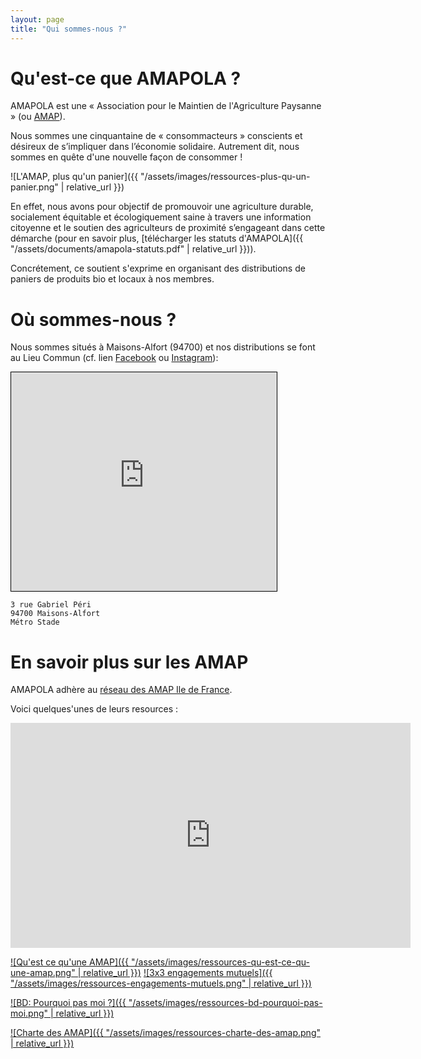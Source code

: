 ```yaml
---
layout: page
title: "Qui sommes-nous ?"
---
```


# Qu'est-ce que AMAPOLA ?

AMAPOLA est une « Association pour le Maintien de l'Agriculture Paysanne » (ou [AMAP](http://www.amap-idf.org/qu_est-ce_qu_une_amap_176.php)).

Nous sommes une cinquantaine de « consommacteurs » conscients et désireux de s’impliquer dans l’économie solidaire.
Autrement dit, nous sommes en quête d'une nouvelle façon de consommer !

![L'AMAP, plus qu'un panier]({{ "/assets/images/ressources-plus-qu-un-panier.png" | relative_url }})

En effet, nous avons pour objectif de promouvoir une agriculture durable, socialement équitable et écologiquement saine à travers une information citoyenne et le soutien des agriculteurs de proximité s’engageant dans cette démarche (pour en savoir plus, [télécharger les statuts d'AMAPOLA]({{ "/assets/documents/amapola-statuts.pdf" | relative_url }})).

Concrétement, ce soutient s'exprime en organisant des distributions de paniers de produits bio et locaux à nos membres.

# Où sommes-nous ?

Nous sommes situés à Maisons-Alfort (94700) et nos distributions se font au Lieu Commun (cf. lien [Facebook](https://www.facebook.com/Le-Lieu-Commun-433926924066457) ou [Instagram](https://www.instagram.com/lelieucommun)):

<iframe width="425" height="350" frameborder="0" scrolling="no" marginheight="0" marginwidth="0" src="https://www.openstreetmap.org/export/embed.html?bbox=2.434957623481751%2C48.80794984745852%2C2.437776625156403%2C48.80962442620502&amp;layer=mapnik&amp;marker=48.80878714382229%2C2.436368465423584" style="border: 1px solid black"></iframe>

```
3 rue Gabriel Péri
94700 Maisons-Alfort
Métro Stade
```

# En savoir plus sur les AMAP

AMAPOLA adhère au [réseau des AMAP Ile de France](http://www.amap-idf.org/le_reseau_des_amap_ile_de_france_65.php).

Voici quelques'unes de leurs resources :

<iframe title="vimeo-player" src="https://player.vimeo.com/video/111715906?h=1784567d37" width="640" height="360" frameborder="0" allowfullscreen></iframe>

[![Qu'est ce qu'une AMAP]({{ "/assets/images/ressources-qu-est-ce-qu-une-amap.png" | relative_url }})](http://www.amap-idf.org/images/imagesFCK/file/1reseau/communication/amap_depliant_vfweb.pdf)
[![3x3 engagements mutuels]({{ "/assets/images/ressources-engagements-mutuels.png" | relative_url }})](http://www.amap-idf.org/images/imagesFCK/file/1reseau/communication/amap_3x3_engagements_web.pdf)

[![BD: Pourquoi pas moi ?]({{ "/assets/images/ressources-bd-pourquoi-pas-moi.png" | relative_url }})](http://www.amap-idf.org/images/imagesFCK/file/1reseau/communication/amap_bd_version_numeriquevf.pdf)

[![Charte des AMAP]({{ "/assets/images/ressources-charte-des-amap.png" | relative_url }})](http://miramap.org/IMG/pdf/charte_des_amap_mars_2014-2.pdf)
